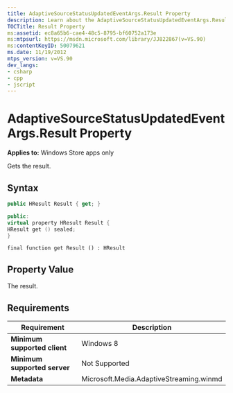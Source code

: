 ```yaml
---
title: AdaptiveSourceStatusUpdatedEventArgs.Result Property
description: Learn about the AdaptiveSourceStatusUpdatedEventArgs.Result property for Windows Store apps.
TOCTitle: Result Property
ms:assetid: ec8a65b6-cae4-48c5-8795-bf60752a173e
ms:mtpsurl: https://msdn.microsoft.com/library/JJ822867(v=VS.90)
ms:contentKeyID: 50079621
ms.date: 11/19/2012
mtps_version: v=VS.90
dev_langs:
- csharp
- cpp
- jscript
---
```


# AdaptiveSourceStatusUpdatedEventArgs.Result Property

**Applies to:** Windows Store apps only

Gets the result.

## Syntax

```csharp
public HResult Result { get; }
```

```cpp
public:
virtual property HResult Result {
HResult get () sealed;
}
```

```jscript
final function get Result () : HResult
```

## Property Value

The result.

## Requirements

|Requirement|Description|
|--- |--- |
|**Minimum supported client**|Windows 8|
|**Minimum supported server**|Not Supported|
|**Metadata**|Microsoft.Media.AdaptiveStreaming.winmd|
